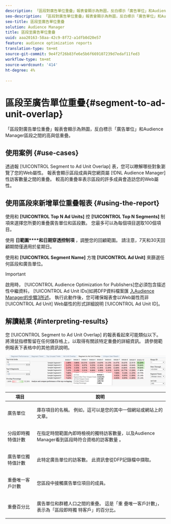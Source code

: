 ```yaml
---
description: 「區段對廣告單位重疊」報表會顯示為熱圖，反白標示「廣告單位」和Audience Manager區段之間的高與低重疊。
seo-description: 「區段對廣告單位重疊」報表會顯示為熱圖，反白標示「廣告單位」和Audience Manager區段之間的高與低重疊。
seo-title: 區段至廣告單位重疊
solution: Audience Manager
title: 區段至廣告單位重疊
uuid: aaa20163-58aa-42c9-8f72-a1dfb0d20e57
feature: audience optimization reports
translation-type: tm+mt
source-git-commit: 9e4f2f26b83fe6e5b6f669107239d7edaf11fed3
workflow-type: tm+mt
source-wordcount: '414'
ht-degree: 4%

---
```



# 區段至廣告單位重疊{#segment-to-ad-unit-overlap}

「區段對廣告單位重疊」報表會顯示為熱圖，反白標示「廣告單位」和Audience Manager區段之間的高與低重疊。

## 使用案例 {#use-cases}

透過報 [!UICONTROL Segment to Ad Unit Overlap] 表，您可以瞭解哪些對象瀏覽了您的Web屬性。 報表會顯示區段成員與您網頁屬 [!DNL Audience Manager] 性訪客數量之間的重疊。 較高的重疊率表示區段的許多成員會造訪您的Web屬性。

## 使用區段來新增單位重疊報表 {#using-the-report}

使用和 **[!UICONTROL Top N Ad Units]** 控 **[!UICONTROL Top N Segments]** 制項來選擇您所要的重疊廣告單位和區段數。 您最多可以為每個項目選取100個項目。

使用 **日範圍****和日期穿透控制項** ，調整您的回顧範圍。 請注意，7天和30天回顧期間僅適用於星期日。

使用和 **[!UICONTROL Segment Name]** 方塊 **[!UICONTROL Ad Unit]** 來篩選任何區段和廣告單位。

>[!IMPORTANT]
>
>啟用時， [!UICONTROL Audience Optimization for Publishers]您必須包含描述性中繼資料， [!UICONTROL Ad Unit IDs]如將DFP資料檔案匯 [入Audience Manager的步驟3所述](../../../reporting/audience-optimization-reports/aor-publishers/import-dfp.md)。 執行此動作後，您可確保報表會以Web屬性而非 [!UICONTROL Ad Unit] Web屬性的形式詳細說明 [!UICONTROL Ad Unit ID]。

## 解讀結果 {#interpreting-results}

您 [!UICONTROL Segment to Ad Unit Overlap] 的報表看起來可能類似以下。 將滑鼠指標暫留在任何儲存格上，以取得有關該特定重疊的詳細資訊。 請參閱範例報表下表格中的其他資訊說明。

![](assets/publisher_segment_ad_unit_overlap.png)

<table id="table_22340F45B1B94D3796174CB30A60E212"> 
 <thead> 
  <tr> 
   <th colname="col1" class="entry"> 項目 </th> 
   <th colname="col2" class="entry"> 說明 </th> 
  </tr>
 </thead>
 <tbody> 
  <tr> 
   <td colname="col1"> <p><span class="wintitle"> 廣告單位 </span> </p> </td> 
   <td colname="col2"> <p>庫存項目的名稱。 例如，這可以是您的其中一個網站或網站上的文章。 </p> </td> 
  </tr> 
  <tr> 
   <td colname="col1"> <p><span class="wintitle"> 分段即時獨特值計數</span> </p> </td> 
   <td colname="col2"> <p>在指定時間範圍內即時檢視的獨特訪客數量，以及Audience Manager看到區段時符合資格的訪客數量 <span class="keyword"></span>。 </p> </td> 
  </tr> 
  <tr> 
   <td colname="col1"> <p><span class="wintitle"> 廣告單位獨特值計數</span> </p> </td> 
   <td colname="col2"> <p>此特定廣告單位的訪客數。 此資訊會從DFP記錄檔中擷取。 </p> </td> 
  </tr> 
  <tr> 
   <td colname="col1"> <p><span class="wintitle"> 重疊唯一客戶計數</span> </p> </td> 
   <td colname="col2"> <p>您區段中接觸廣告單位項目的成員。 </p> </td> 
  </tr> 
  <tr> 
   <td colname="col1"> <p><span class="wintitle"> 重疊百分比</span> </p> </td> 
   <td colname="col2"> <p>廣告單位和群體人口之間的重疊。 這是「重 <span class="wintitle"> 疊唯一客戶計數」</span>，表示為「區段即時獨 <span class="wintitle"> 特客戶」的百分比</span>。 </p> </td> 
  </tr> 
 </tbody> 
</table>

